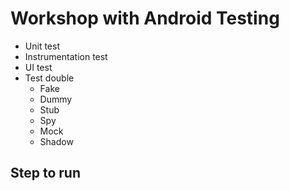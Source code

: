 # Workshop with Android Testing
* Unit test
* Instrumentation test
* UI test
* Test double
  * Fake
  * Dummy
  * Stub
  * Spy
  * Mock
  * Shadow


## Step to run
